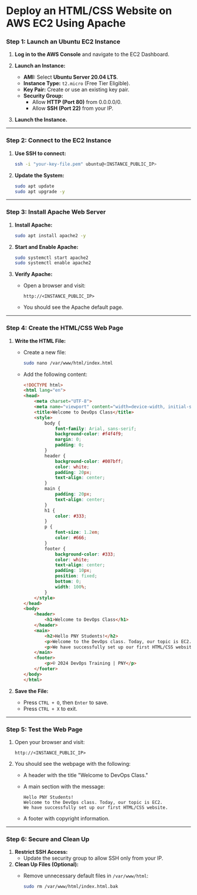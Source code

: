 # **Deploy an HTML/CSS Website on AWS EC2 Using Apache**

### **Step 1: Launch an Ubuntu EC2 Instance**

1. **Log in to the AWS Console** and navigate to the EC2 Dashboard.
    
2. **Launch an Instance:**
    
    - **AMI:** Select **Ubuntu Server 20.04 LTS**.
    - **Instance Type:** `t2.micro` (Free Tier Eligible).
    - **Key Pair:** Create or use an existing key pair.
    - **Security Group:**
        - Allow **HTTP (Port 80)** from 0.0.0.0/0.
        - Allow **SSH (Port 22)** from your IP.
3. **Launch the Instance.**
    

---

### **Step 2: Connect to the EC2 Instance**

1. **Use SSH to connect:**
    
    ```bash
    ssh -i "your-key-file.pem" ubuntu@<INSTANCE_PUBLIC_IP>
    ```
    
2. **Update the System:**
    
    ```bash
    sudo apt update
    sudo apt upgrade -y
    ```
    

---

### **Step 3: Install Apache Web Server**

1. **Install Apache:**
    
    ```bash
    sudo apt install apache2 -y
    ```
    
2. **Start and Enable Apache:**
    
    ```bash
    sudo systemctl start apache2
    sudo systemctl enable apache2
    ```
    
3. **Verify Apache:**
    
    - Open a browser and visit:
        
        ```
        http://<INSTANCE_PUBLIC_IP>
        ```
        
    - You should see the Apache default page.

---

### **Step 4: Create the HTML/CSS Web Page**

1. **Write the HTML File:**
    
    - Create a new file:
        
        ```bash
        sudo nano /var/www/html/index.html
        ```
        
    - Add the following content:
        
        ```html
        <!DOCTYPE html>
        <html lang="en">
        <head>
            <meta charset="UTF-8">
            <meta name="viewport" content="width=device-width, initial-scale=1.0">
            <title>Welcome to DevOps Class</title>
            <style>
                body {
                    font-family: Arial, sans-serif;
                    background-color: #f4f4f9;
                    margin: 0;
                    padding: 0;
                }
                header {
                    background-color: #007bff;
                    color: white;
                    padding: 20px;
                    text-align: center;
                }
                main {
                    padding: 20px;
                    text-align: center;
                }
                h1 {
                    color: #333;
                }
                p {
                    font-size: 1.2em;
                    color: #666;
                }
                footer {
                    background-color: #333;
                    color: white;
                    text-align: center;
                    padding: 10px;
                    position: fixed;
                    bottom: 0;
                    width: 100%;
                }
            </style>
        </head>
        <body>
            <header>
                <h1>Welcome to DevOps Class</h1>
            </header>
            <main>
                <h2>Hello PNY Students!</h2>
                <p>Welcome to the DevOps class. Today, our topic is EC2.</p>
                <p>We have successfully set up our first HTML/CSS website.</p>
            </main>
            <footer>
                <p>© 2024 DevOps Training | PNY</p>
            </footer>
        </body>
        </html>
        ```
        
2. **Save the File:**
    
    - Press `CTRL + O`, then `Enter` to save.
    - Press `CTRL + X` to exit.

---

### **Step 5: Test the Web Page**

1. Open your browser and visit:
    
    ```
    http://<INSTANCE_PUBLIC_IP>
    ```
    
2. You should see the webpage with the following:
    
    - A header with the title "Welcome to DevOps Class."
    - A main section with the message:
        
        ```
        Hello PNY Students!
        Welcome to the DevOps class. Today, our topic is EC2.
        We have successfully set up our first HTML/CSS website.
        ```
        
    - A footer with copyright information.

---

### **Step 6: Secure and Clean Up**

1. **Restrict SSH Access:**
    - Update the security group to allow SSH only from your IP.
2. **Clean Up Files (Optional):**
    - Remove unnecessary default files in `/var/www/html`:
        
        ```bash
        sudo rm /var/www/html/index.html.bak
        ```
        


